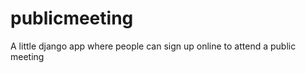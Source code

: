 publicmeeting
=============

A little django app where people can sign up online to attend a public meeting
